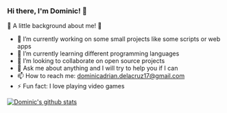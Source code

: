 ### Hi there, I'm Dominic! 👋

🧐 A little background about me! 🧐

- 🔭 I’m currently working on some small projects like some scripts or web apps 
- 🌱 I’m currently learning different programming languages
- 👯 I’m looking to collaborate on open source projects
- 💬 Ask me about anything and I will try to help you if I can
- 📫 How to reach me: dominicadrian.delacruz17@gmail.com
- ⚡ Fun fact: I love playing video games

[![Dominic's github stats](https://github-readme-stats.vercel.app/api?username=dominic-dc)](https://github.com/dominic-dc/github-readme-stats)

